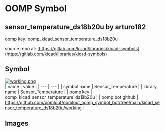 # OOMP Symbol  
## sensor_temperature_ds18b20u  by arturo182  
  
oomp key: oomp_kicad_sensor_temperature_ds18b20u  
  
source repo at: [https://gitlab.com/kicad/libraries/kicad-symbols](https://gitlab.com/kicad/libraries/kicad-symbols)  
## Symbol  
  
[![working.png](working_600.png)](working.png)  
| name | value | 
| --- | --- | 
| symbol name | Sensor_Temperature | 
| library name | Sensor_Temperature | 
| oomp key | oomp_kicad_sensor_temperature_ds18b20u | 
| oomp bot github | https://github.com/oomlout/oomlout_oomp_symbol_bot/tree/main/kicad_sensor_temperature_ds18b20u/working | 
## Images  

